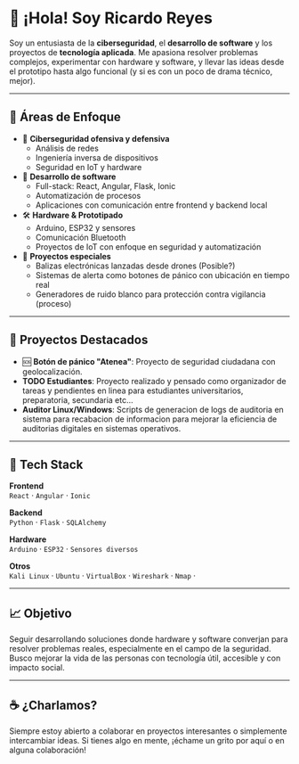# 👋 ¡Hola! Soy Ricardo Reyes

Soy un entusiasta de la **ciberseguridad**, el **desarrollo de software** y los proyectos de **tecnología aplicada**. Me apasiona resolver problemas complejos, experimentar con hardware y software, y llevar las ideas desde el prototipo hasta algo funcional (y si es con un poco de drama técnico, mejor).

---

## 🚀 Áreas de Enfoque

- 🔐 **Ciberseguridad ofensiva y defensiva**
  - Análisis de redes
  - Ingeniería inversa de dispositivos
  - Seguridad en IoT y hardware
- 🧠 **Desarrollo de software**
  - Full-stack: React, Angular, Flask, Ionic
  - Automatización de procesos
  - Aplicaciones con comunicación entre frontend y backend local
- 🛠️ **Hardware & Prototipado**
  - Arduino, ESP32 y sensores
  - Comunicación Bluetooth
  - Proyectos de IoT con enfoque en seguridad y automatización
- 📡 **Proyectos especiales**
  - Balizas electrónicas lanzadas desde drones (Posible?)
  - Sistemas de alerta como botones de pánico con ubicación en tiempo real
  - Generadores de ruido blanco para protección contra vigilancia (proceso)

---

## 🧪 Proyectos Destacados

- 🆘 **Botón de pánico "Atenea"**: Proyecto de seguridad ciudadana con geolocalización.
- **TODO Estudiantes**: Proyecto realizado y pensado como organizador de tareas y pendientes en linea para estudiantes universitarios, preparatoria, secundaria etc...
- **Auditor Linux/Windows**: Scripts de generacion de logs de auditoria en sistema para recabacion de informacion para mejorar la eficiencia de auditorias digitales en sistemas operativos.
---

## 🧰 Tech Stack

**Frontend**  
`React` · `Angular` · `Ionic`  

**Backend**  
`Python` · `Flask` · `SQLAlchemy`

**Hardware**  
`Arduino` · `ESP32` · `Sensores diversos`

**Otros**  
`Kali Linux` · `Ubuntu` · `VirtualBox` · `Wireshark` · `Nmap` ·

---

## 📈 Objetivo

Seguir desarrollando soluciones donde hardware y software converjan para resolver problemas reales, especialmente en el campo de la seguridad. Busco mejorar la vida de las personas con tecnología útil, accesible y con impacto social.

---

## ☕ ¿Charlamos?

Siempre estoy abierto a colaborar en proyectos interesantes o simplemente intercambiar ideas. Si tienes algo en mente, ¡échame un grito por aquí o en alguna colaboración!

